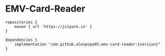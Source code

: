 # EMV-Card-Reader

```
repositories {
    maven { url 'https://jitpack.io' }
}

dependencies {
    implementation "com.github.alexpopa95:emv-card-reader:{version}"
}
```